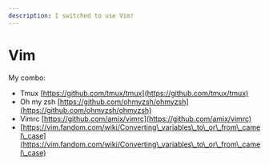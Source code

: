 ```yaml
---
description: I switched to use Vim!
---
```


# Vim

My combo:

* Tmux [https://github.com/tmux/tmux](https://github.com/tmux/tmux)
* Oh my zsh [https://github.com/ohmyzsh/ohmyzsh](https://github.com/ohmyzsh/ohmyzsh)
* Vimrc [https://github.com/amix/vimrc](https://github.com/amix/vimrc)
* [https://vim.fandom.com/wiki/Converting\_variables\_to\_or\_from\_camel\_case](https://vim.fandom.com/wiki/Converting\_variables\_to\_or\_from\_camel\_case)

